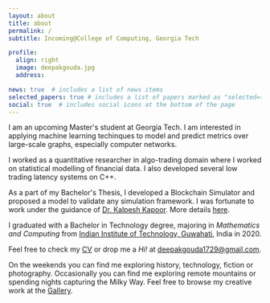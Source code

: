 ```yaml
---
layout: about
title: about
permalink: /
subtitle: Incoming@College of Computing, Georgia Tech

profile:
  align: right
  image: deepakgouda.jpg
  address: 

news: true  # includes a list of news items
selected_papers: true # includes a list of papers marked as "selected={true}"
social: true  # includes social icons at the bottom of the page
---
```


I am an upcoming Master's student at Georgia Tech. I am interested in applying machine learning techinques
to model and predict metrics over large-scale graphs, especially computer networks.

I worked as a quantitative researcher in algo-trading domain where I worked on statistical modelling of financial
data. I also developed several low trading latency systems on C++.

As a part of my Bachelor's Thesis, I developed a Blockchain Simulator and proposed a model to validate any
simulation framework. I was fortunate to work under the guidance of [Dr. Kalpesh Kapoor](https://www.iitg.ac.in/kalpesh/).
More details [here](https://deepakgouda.github.io/publications/).

I graduated with a Bachelor in Technology degree, majoring in *Mathematics and Computing* from
[Indian Institute of Technology, Guwahati](https://www.iitg.ac.in/), India in 2020.

Feel free to check my <a class="in-text" href="assets/pdf/Deepak_CV.pdf" target="_blank"> CV</a> or drop me a
*Hi!* at [deepakgouda1729@gmail.com](mailto:deepakgouda1729@gmail.com).

On the weekends you can find me exploring history, technology, fiction or photography. Occasionally you can
find me exploring remote mountains or spending nights capturing the Milky Way. Feel free to browse my creative work
at the [Gallery](/shots).
